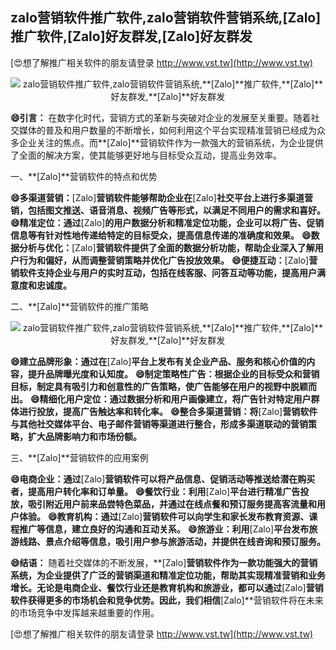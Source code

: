## **zalo营销软件推广软件,zalo营销软件营销系统,**[Zalo]**推广软件,**[Zalo]**好友群发,**[Zalo]**好友群发**

[😍想了解推广相关软件的朋友请登录 http://www.vst.tw](http://www.vst.tw)

 <center><img src="https://vst.tw/MP4/tuiguang/png/1.png" alt="zalo营销软件推广软件,zalo营销软件营销系统,**[Zalo]**推广软件,**[Zalo]**好友群发,**[Zalo]**好友群发"></center>

**😄引言：**
在数字化时代，营销方式的革新与突破对企业的发展至关重要。随着社交媒体的普及和用户数量的不断增长，如何利用这个平台实现精准营销已经成为众多企业关注的焦点。而**[Zalo]**营销软件作为一款强大的营销系统，为企业提供了全面的解决方案，使其能够更好地与目标受众互动，提高业务效率。

一、**[Zalo]**营销软件的特点和优势

**😄多渠道营销：**[Zalo]**营销软件能够帮助企业在**[Zalo]**社交平台上进行多渠道营销，包括图文推送、语音消息、视频广告等形式，以满足不同用户的需求和喜好。**
**😄精准定位：通过**[Zalo]**的用户数据分析和精准定位功能，企业可以将广告、促销信息等有针对性地传递给特定的目标受众，提高信息传递的准确度和效果。**
**😄数据分析与优化：**[Zalo]**营销软件提供了全面的数据分析功能，帮助企业深入了解用户行为和偏好，从而调整营销策略并优化广告投放效果。**
**😄便捷互动：**[Zalo]**营销软件支持企业与用户的实时互动，包括在线客服、问答互动等功能，提高用户满意度和忠诚度。**

二、**[Zalo]**营销软件的推广策略

 <center><img src="https://vst.tw/MP4/tuiguang/png/4.png" alt="zalo营销软件推广软件,zalo营销软件营销系统,**[Zalo]**推广软件,**[Zalo]**好友群发,**[Zalo]**好友群发"></center>

**😄建立品牌形象：通过在**[Zalo]**平台上发布有关企业产品、服务和核心价值的内容，提升品牌曝光度和认知度。**
**😄制定策略性广告：根据企业的目标受众和营销目标，制定具有吸引力和创意性的广告策略，使广告能够在用户的视野中脱颖而出。**
**😄精细化用户定位：通过数据分析和用户画像建立，将广告针对特定用户群体进行投放，提高广告触达率和转化率。**
**😄整合多渠道营销：将**[Zalo]**营销软件与其他社交媒体平台、电子邮件营销等渠道进行整合，形成多渠道联动的营销策略，扩大品牌影响力和市场份额。**

三、**[Zalo]**营销软件的应用案例

**😄电商企业：通过**[Zalo]**营销软件可以将产品信息、促销活动等推送给潜在购买者，提高用户转化率和订单量。**
**😄餐饮行业：利用**[Zalo]**平台进行精准广告投放，吸引附近用户前来品尝特色菜品，并通过在线点餐和预订服务提高客流量和用户体验。**
**😄教育机构：通过**[Zalo]**营销软件可以向学生和家长发布教育资源、课程推广等信息，建立良好的沟通和互动关系。**
**😄旅游业：利用**[Zalo]**平台发布旅游线路、景点介绍等信息，吸引用户参与旅游活动，并提供在线咨询和预订服务。**

**😄结语：**
随着社交媒体的不断发展，**[Zalo]**营销软件作为一款功能强大的营销系统，为企业提供了广泛的营销渠道和精准定位功能，帮助其实现精准营销和业务增长。无论是电商企业、餐饮行业还是教育机构和旅游业，都可以通过**[Zalo]**营销软件获得更多的市场机会和竞争优势。因此，我们相信**[Zalo]**营销软件将在未来的市场竞争中发挥越来越重要的作用。

[😍想了解推广相关软件的朋友请登录 http://www.vst.tw](http://www.vst.tw)



